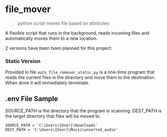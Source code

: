# file_mover

> python script moves file based on attributes

A flexible script that runs in the background, reads incoming files and automatically moves them to a new location.

2 versions have been been planned for this project:

### Static Version

Provided in file ```auto_file_remover_static.py``` is a one-time program that reads the current files in the directory and move them to the destination. When done it will immediately terminate.

## .env File Sample

SOURCE_PATH is the directory that the program is scanning.
DEST_PATH is the target directory that files will be moved to.

```
SOURCE_PATH = 'C:\Users\{User}\Downloads'
DEST_PATH = 'C:\Users\{User}\Music\unsorted_audio'
```

